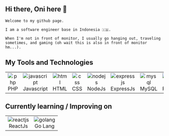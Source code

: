 ## Hi there, Oni here 👋

```
Welcome to my github page.

I am a software engineer base in Indonesia 🇮🇩.

When I'm not in front of monitor, I usually go hanging out, traveling sometimes, and gaming (oh wait this is also in front of monitor hm...).
```

## My Tools and Technologies

<table>
  <tr>
    <td align="center">
      <img alt="php" src="https://skillicons.dev/icons?i=php" ><br/>PHP
    </td>
    <td align="center">
      <img alt="javascript" src="https://skillicons.dev/icons?i=javascript" ><br/>Javascript
    </td>
    <td align="center">
      <img alt="html" src="https://skillicons.dev/icons?i=html" ><br/>HTML
    </td>
    <td align="center">
      <img alt="css" src="https://skillicons.dev/icons?i=css" ><br/>CSS
    </td>
    <td align="center">
      <img alt="nodejs" src="https://skillicons.dev/icons?i=nodejs" ><br/>NodeJs
    </td>
    <td align="center">
      <img alt="expressjs" src="https://skillicons.dev/icons?i=express" ><br/>ExpressJs
    </td>
    <td align="center">
      <img alt="mysql" src="https://skillicons.dev/icons?i=mysql" ><br/>MySQL
    </td>
    <td align="center">
      <img alt="postgresql" src="https://skillicons.dev/icons?i=postgres" ><br/>PostgreSQL
    </td>
  </tr>
</table>

## Currently learning / Improving on

<table>
  <tr>
    <td align="center">
      <img alt="reactjs" src="https://skillicons.dev/icons?i=react" ><br/>ReactJs
    </td>
    <td align="center">
      <img alt="golang" src="https://skillicons.dev/icons?i=go" ><br/>Go Lang
    </td>
  </tr>
</table>

<!--
[![GitHub Streak](http://github-readme-streak-stats.herokuapp.com?user=oniseven&theme=dark)](https://git.io/streak-stats)
**oniseven/oniseven** is a ✨ _special_ ✨ repository because its `README.md` (this file) appears on your GitHub profile.

Here are some ideas to get you started:

- 🔭 I’m currently working on ...
- 🌱 I’m currently learning ...
- 👯 I’m looking to collaborate on ...
- 🤔 I’m looking for help with ...
- 💬 Ask me about ...
- 📫 How to reach me: ...
- 😄 Pronouns: ...
- ⚡ Fun fact: ...
-->

